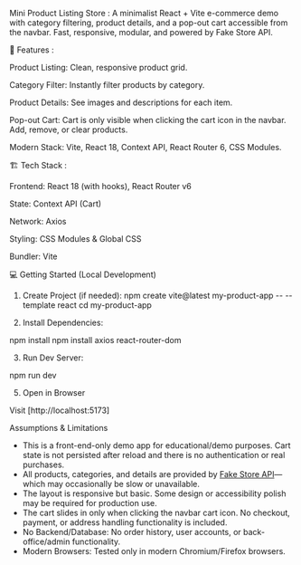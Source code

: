 Mini Product Listing Store :
A minimalist React + Vite e-commerce demo with category filtering, product details, and a pop-out cart accessible from the navbar. Fast, responsive, modular, and powered by Fake Store API.

🚀 Features :

Product Listing: Clean, responsive product grid.

Category Filter: Instantly filter products by category.

Product Details: See images and descriptions for each item.

Pop-out Cart: Cart is only visible when clicking the cart icon in the navbar. Add, remove, or clear products.

Modern Stack: Vite, React 18, Context API, React Router 6, CSS Modules.


🏗️ Tech Stack :

Frontend: React 18 (with hooks), React Router v6

State: Context API (Cart)

Network: Axios

Styling: CSS Modules & Global CSS

Bundler: Vite

💻 Getting Started (Local Development)

1. Create Project (if needed):
npm create vite@latest my-product-app -- --template react
cd my-product-app

2. Install Dependencies:

npm install
npm install axios react-router-dom

3. Run Dev Server:

npm run dev

5. Open in Browser

Visit [http://localhost:5173]


Assumptions & Limitations

- This is a front-end-only demo app for educational/demo purposes. Cart state is not persisted after reload and there is no authentication or real purchases.
- All products, categories, and details are provided by [Fake Store API](https://fakestoreapi.com/)—which may occasionally be slow or unavailable.
- The layout is responsive but basic. Some design or accessibility polish may be required for production use.
- The cart slides in only when clicking the navbar cart icon. No checkout, payment, or address handling functionality is included.
- No Backend/Database: No order history, user accounts, or back-office/admin functionality.
- Modern Browsers: Tested only in modern Chromium/Firefox browsers.